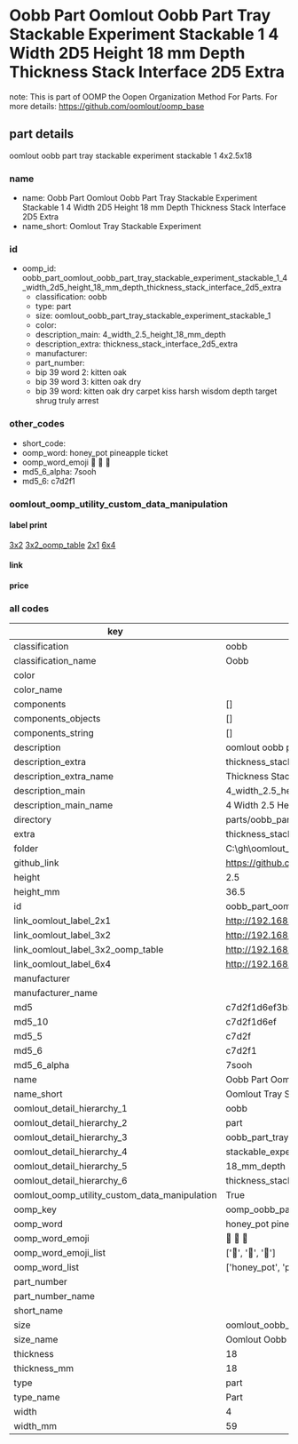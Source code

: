 # Oobb Part Oomlout Oobb Part Tray Stackable Experiment Stackable 1 4 Width 2D5 Height 18 mm Depth Thickness Stack Interface 2D5 Extra  

note: This is part of OOMP the Oopen Organization Method For Parts. For more details: https://github.com/oomlout/oomp_base

##  part details
  



oomlout oobb part tray stackable experiment stackable 1 4x2.5x18



### name
* name: Oobb Part Oomlout Oobb Part Tray Stackable Experiment Stackable 1 4 Width 2D5 Height 18 mm Depth Thickness Stack Interface 2D5 Extra
* name_short: Oomlout Tray Stackable Experiment
### id
* oomp_id: oobb_part_oomlout_oobb_part_tray_stackable_experiment_stackable_1_4_width_2d5_height_18_mm_depth_thickness_stack_interface_2d5_extra
  * classification: oobb
  * type: part
  * size: oomlout_oobb_part_tray_stackable_experiment_stackable_1
  * color: 
  * description_main: 4_width_2.5_height_18_mm_depth
  * description_extra: thickness_stack_interface_2d5_extra
  * manufacturer: 
  * part_number: 
  * bip 39 word 2: kitten oak
  * bip 39 word 3: kitten oak dry
  * bip 39 word: kitten oak dry carpet kiss harsh wisdom depth target shrug truly arrest

### other_codes
* short_code: 
* oomp_word: honey_pot pineapple ticket
* oomp_word_emoji :honey_pot: :pineapple: :ticket:
* md5_6_alpha: 7sooh
* md5_6: c7d2f1






### oomlout_oomp_utility_custom_data_manipulation
#### label print
[3x2](http://192.168.1.245:1112/?label=oomp%207sooh)
[3x2_oomp_table](http://192.168.1.108:1112/?label=oomp%207sooh)
[2x1](http://192.168.1.242:1112/?label=oomp%207sooh)
[6x4](http://192.168.1.55:1112/?label=oomp%207sooh)    

#### link

                              

#### price







### all codes 
| key | value |  
| --- | --- |  
| classification | oobb |  
| classification_name | Oobb |  
| color |  |  
| color_name |  |  
| components | [] |  
| components_objects | [] |  
| components_string | [] |  
| description | oomlout oobb part tray stackable experiment stackable 1 4x2.5x18 |  
| description_extra | thickness_stack_interface_2d5_extra |  
| description_extra_name | Thickness Stack Interface 2D5 Extra |  
| description_main | 4_width_2.5_height_18_mm_depth |  
| description_main_name | 4 Width 2.5 Height 18 mm Depth |  
| directory | parts/oobb_part_oomlout_oobb_part_tray_stackable_experiment_stackable_1_4_width_2d5_height_18_mm_depth_thickness_stack_interface_2d5_extra |  
| extra | thickness_stack_interface_2d5 |  
| folder | C:\gh\oomlout_oobb_version_4_generated_parts\parts\oobb_part_oomlout_oobb_part_tray_stackable_experiment_stackable_1_4_width_2d5_height_18_mm_depth_thickness_stack_interface_2d5_extra |  
| github_link | https://github.com/oomlout/oomlout_oomp_part_src/tree/main/parts/oobb_part_oomlout_oobb_part_tray_stackable_experiment_stackable_1_4_width_2d5_height_18_mm_depth_thickness_stack_interface_2d5_extra |  
| height | 2.5 |  
| height_mm | 36.5 |  
| id | oobb_part_oomlout_oobb_part_tray_stackable_experiment_stackable_1_4_width_2d5_height_18_mm_depth_thickness_stack_interface_2d5_extra |  
| link_oomlout_label_2x1 | http://192.168.1.242:1112/?label=oomp%207sooh |  
| link_oomlout_label_3x2 | http://192.168.1.245:1112/?label=oomp%207sooh |  
| link_oomlout_label_3x2_oomp_table | http://192.168.1.108:1112/?label=oomp%207sooh |  
| link_oomlout_label_6x4 | http://192.168.1.55:1112/?label=oomp%207sooh |  
| manufacturer |  |  
| manufacturer_name |  |  
| md5 | c7d2f1d6ef3b3f89a53d622c8765f3da |  
| md5_10 | c7d2f1d6ef |  
| md5_5 | c7d2f |  
| md5_6 | c7d2f1 |  
| md5_6_alpha | 7sooh |  
| name | Oobb Part Oomlout Oobb Part Tray Stackable Experiment Stackable 1 4 Width 2D5 Height 18 mm Depth Thickness Stack Interface 2D5 Extra |  
| name_short | Oomlout Tray Stackable Experiment |  
| oomlout_detail_hierarchy_1 | oobb |  
| oomlout_detail_hierarchy_2 | part |  
| oomlout_detail_hierarchy_3 | oobb_part_tray |  
| oomlout_detail_hierarchy_4 | stackable_experiment_stackable_1 |  
| oomlout_detail_hierarchy_5 | 18_mm_depth |  
| oomlout_detail_hierarchy_6 | thickness_stack_interface_2d5_extra |  
| oomlout_oomp_utility_custom_data_manipulation | True |  
| oomp_key | oomp_oobb_part_oomlout_oobb_part_tray_stackable_experiment_stackable_1_4_width_2d5_height_18_mm_depth_thickness_stack_interface_2d5_extra |  
| oomp_word | honey_pot pineapple ticket |  
| oomp_word_emoji | :honey_pot: :pineapple: :ticket: |  
| oomp_word_emoji_list | [':honey_pot:', ':pineapple:', ':ticket:'] |  
| oomp_word_list | ['honey_pot', 'pineapple', 'ticket'] |  
| part_number |  |  
| part_number_name |  |  
| short_name |  |  
| size | oomlout_oobb_part_tray_stackable_experiment_stackable_1 |  
| size_name | Oomlout Oobb Part Tray Stackable Experiment Stackable 1 |  
| thickness | 18 |  
| thickness_mm | 18 |  
| type | part |  
| type_name | Part |  
| width | 4 |  
| width_mm | 59 |  
